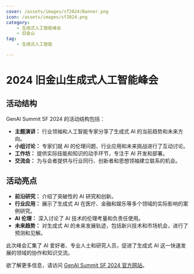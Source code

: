 ```yaml
---
cover: /assets/images/sf2024/Banner.png
icon: /assets/images/sf2024.png
category:
    - 生成式人工智能峰会
    - 旧金山
tag:
    - 生成式人工智能

---
```


# 2024 旧金山生成式人工智能峰会

## 活动结构

GenAI Summit SF 2024 的活动结构包括：

- **主题演讲：** 行业领袖和人工智能专家分享了生成式 AI 的当前趋势和未来方向。
- **小组讨论：** 专家们就 AI 的伦理问题、行业应用和未来挑战进行了互动讨论。
- **工作坊：** 提供实际技能和知识的动手环节，专注于 AI 开发和部署。
- **交流会：** 为与会者提供与行业同行、创新者和思想领袖建立联系的机会。

## 活动亮点

- **前沿研究：** 介绍了突破性的 AI 研究和创新。
- **行业应用：** 展示了生成式 AI 在医疗、金融和娱乐等多个领域的实际影响的案例研究。
- **AI 伦理：** 深入讨论了 AI 技术的伦理考量和负责任使用。
- **未来趋势：** 对生成式 AI 的未来发展轨迹，包括新兴技术和市场机会，进行了预测和见解。

此次峰会汇集了 AI 爱好者、专业人士和研究人员，促进了生成式 AI 这一快速发展的领域的协作和知识交流。

欲了解更多信息，请访问 [GenAI Summit SF 2024 官方网站](https://genaisummit.ai/)。


<Catalog />
